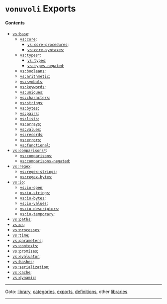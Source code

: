 

<a id='toc__vonuvoli__exports'></a>

# `vonuvoli` Exports


<a id='toc__vonuvoli__exports__contents'></a>

#### Contents

* [`vs:base`](../../vonuvoli/exports/vs_3a_base.md#export__vonuvoli__vs_3a_base):
  * [`vs:core`](../../vonuvoli/exports/vs_3a_core.md#export__vonuvoli__vs_3a_core):
    * [`vs:core-procedures`](../../vonuvoli/exports/vs_3a_core-procedures.md#export__vonuvoli__vs_3a_core-procedures);
    * [`vs:core-syntaxes`](../../vonuvoli/exports/vs_3a_core-syntaxes.md#export__vonuvoli__vs_3a_core-syntaxes);
  * [`vs:types*`](../../vonuvoli/exports/vs_3a_types_2a.md#export__vonuvoli__vs_3a_types_2a):
    * [`vs:types`](../../vonuvoli/exports/vs_3a_types.md#export__vonuvoli__vs_3a_types);
    * [`vs:types-negated`](../../vonuvoli/exports/vs_3a_types-negated.md#export__vonuvoli__vs_3a_types-negated);
  * [`vs:booleans`](../../vonuvoli/exports/vs_3a_booleans.md#export__vonuvoli__vs_3a_booleans);
  * [`vs:arithmetic`](../../vonuvoli/exports/vs_3a_arithmetic.md#export__vonuvoli__vs_3a_arithmetic);
  * [`vs:symbols`](../../vonuvoli/exports/vs_3a_symbols.md#export__vonuvoli__vs_3a_symbols);
  * [`vs:keywords`](../../vonuvoli/exports/vs_3a_keywords.md#export__vonuvoli__vs_3a_keywords);
  * [`vs:uniques`](../../vonuvoli/exports/vs_3a_uniques.md#export__vonuvoli__vs_3a_uniques);
  * [`vs:characters`](../../vonuvoli/exports/vs_3a_characters.md#export__vonuvoli__vs_3a_characters);
  * [`vs:strings`](../../vonuvoli/exports/vs_3a_strings.md#export__vonuvoli__vs_3a_strings);
  * [`vs:bytes`](../../vonuvoli/exports/vs_3a_bytes.md#export__vonuvoli__vs_3a_bytes);
  * [`vs:pairs`](../../vonuvoli/exports/vs_3a_pairs.md#export__vonuvoli__vs_3a_pairs);
  * [`vs:lists`](../../vonuvoli/exports/vs_3a_lists.md#export__vonuvoli__vs_3a_lists);
  * [`vs:arrays`](../../vonuvoli/exports/vs_3a_arrays.md#export__vonuvoli__vs_3a_arrays);
  * [`vs:values`](../../vonuvoli/exports/vs_3a_values.md#export__vonuvoli__vs_3a_values);
  * [`vs:records`](../../vonuvoli/exports/vs_3a_records.md#export__vonuvoli__vs_3a_records);
  * [`vs:errors`](../../vonuvoli/exports/vs_3a_errors.md#export__vonuvoli__vs_3a_errors);
  * [`vs:functional`](../../vonuvoli/exports/vs_3a_functional.md#export__vonuvoli__vs_3a_functional);
* [`vs:comparisons*`](../../vonuvoli/exports/vs_3a_comparisons_2a.md#export__vonuvoli__vs_3a_comparisons_2a):
  * [`vs:comparisons`](../../vonuvoli/exports/vs_3a_comparisons.md#export__vonuvoli__vs_3a_comparisons);
  * [`vs:comparisons-negated`](../../vonuvoli/exports/vs_3a_comparisons-negated.md#export__vonuvoli__vs_3a_comparisons-negated);
* [`vs:regex`](../../vonuvoli/exports/vs_3a_regex.md#export__vonuvoli__vs_3a_regex):
  * [`vs:regex-strings`](../../vonuvoli/exports/vs_3a_regex-strings.md#export__vonuvoli__vs_3a_regex-strings);
  * [`vs:regex-bytes`](../../vonuvoli/exports/vs_3a_regex-bytes.md#export__vonuvoli__vs_3a_regex-bytes);
* [`vs:io`](../../vonuvoli/exports/vs_3a_io.md#export__vonuvoli__vs_3a_io):
  * [`vs:io-open`](../../vonuvoli/exports/vs_3a_io-open.md#export__vonuvoli__vs_3a_io-open);
  * [`vs:io-strings`](../../vonuvoli/exports/vs_3a_io-strings.md#export__vonuvoli__vs_3a_io-strings);
  * [`vs:io-bytes`](../../vonuvoli/exports/vs_3a_io-bytes.md#export__vonuvoli__vs_3a_io-bytes);
  * [`vs:io-values`](../../vonuvoli/exports/vs_3a_io-values.md#export__vonuvoli__vs_3a_io-values);
  * [`vs:io-descriptors`](../../vonuvoli/exports/vs_3a_io-descriptors.md#export__vonuvoli__vs_3a_io-descriptors);
  * [`vs:io-temporary`](../../vonuvoli/exports/vs_3a_io-temporary.md#export__vonuvoli__vs_3a_io-temporary);
* [`vs:paths`](../../vonuvoli/exports/vs_3a_paths.md#export__vonuvoli__vs_3a_paths);
* [`vs:os`](../../vonuvoli/exports/vs_3a_os.md#export__vonuvoli__vs_3a_os);
* [`vs:processes`](../../vonuvoli/exports/vs_3a_processes.md#export__vonuvoli__vs_3a_processes);
* [`vs:time`](../../vonuvoli/exports/vs_3a_time.md#export__vonuvoli__vs_3a_time);
* [`vs:parameters`](../../vonuvoli/exports/vs_3a_parameters.md#export__vonuvoli__vs_3a_parameters);
* [`vs:contexts`](../../vonuvoli/exports/vs_3a_contexts.md#export__vonuvoli__vs_3a_contexts);
* [`vs:promises`](../../vonuvoli/exports/vs_3a_promises.md#export__vonuvoli__vs_3a_promises);
* [`vs:evaluator`](../../vonuvoli/exports/vs_3a_evaluator.md#export__vonuvoli__vs_3a_evaluator);
* [`vs:hashes`](../../vonuvoli/exports/vs_3a_hashes.md#export__vonuvoli__vs_3a_hashes);
* [`vs:serialization`](../../vonuvoli/exports/vs_3a_serialization.md#export__vonuvoli__vs_3a_serialization);
* [`vs:cache`](../../vonuvoli/exports/vs_3a_cache.md#export__vonuvoli__vs_3a_cache);
* [`vs:dynamic`](../../vonuvoli/exports/vs_3a_dynamic.md#export__vonuvoli__vs_3a_dynamic);

----

Goto: [library](../../vonuvoli/_index.md#library__vonuvoli), [categories](../../vonuvoli/categories/_index.md#toc__vonuvoli__categories), [exports](../../vonuvoli/exports/_index.md#toc__vonuvoli__exports), [definitions](../../vonuvoli/definitions/_index.md#toc__vonuvoli__definitions), other [libraries](../../_libraries.md#toc__libraries).

----

